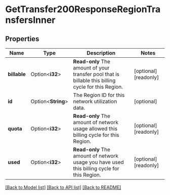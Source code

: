 # GetTransfer200ResponseRegionTransfersInner

## Properties

Name | Type | Description | Notes
------------ | ------------- | ------------- | -------------
**billable** | Option<**i32**> | __Read-only__ The amount of your transfer pool that is billable this billing cycle for this Region. | [optional][readonly]
**id** | Option<**String**> | The Region ID for this network utilization data. | [optional]
**quota** | Option<**i32**> | __Read-only__ The amount of network usage allowed this billing cycle for this Region. | [optional][readonly]
**used** | Option<**i32**> | __Read-only__ The amount of network usage you have used this billing cycle for this Region. | [optional][readonly]

[[Back to Model list]](../README.md#documentation-for-models) [[Back to API list]](../README.md#documentation-for-api-endpoints) [[Back to README]](../README.md)


